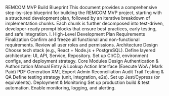 REMCOM MVP Build Blueprint
This document provides a comprehensive step-by-step blueprint for building the REMCOM MVP project, starting with a structured development plan, followed by an iterative breakdown of implementation chunks. Each chunk is further decomposed into test-driven, developer-ready prompt blocks that ensure best practices, early testing, and safe integration.
I. High-Level Development Plan
Requirements Finalization
Confirm and freeze all functional and non-functional requirements.
Review all user roles and permissions.
Architecture Design
Choose tech stack (e.g., React + Node.js + PostgreSQL).
Define layered architecture: UI, API, Service, Repository.
Set up CI/CD, environment configs, and deployment strategy.
Core Modules Design
Authentication & Authorization
Manual Entry & Lookup
Action Interface (Execute WoA / Mark Paid)
PDF Generation
XML Export
Admin Reconciliation
Audit Trail
Testing & QA
Define testing strategy (unit, integration, e2e).
Set up Jest/Cypress (or equivalents).
Deployment & Monitoring
Set up production build & test automation.
Enable monitoring, logging, and alerting.
